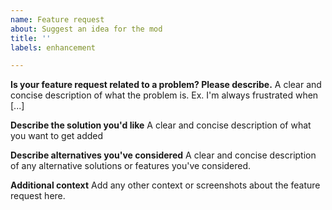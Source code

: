 ```yaml
---
name: Feature request
about: Suggest an idea for the mod
title: ''
labels: enhancement

---
```


**Is your feature request related to a problem? Please describe.**
A clear and concise description of what the problem is. Ex. I'm always frustrated when [...]

**Describe the solution you'd like**
A clear and concise description of what you want to get added

**Describe alternatives you've considered**
A clear and concise description of any alternative solutions or features you've considered.

**Additional context**
Add any other context or screenshots about the feature request here.
